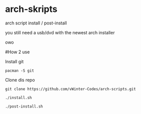 # arch-skripts
arch script install / post-install

you still need a usb/dvd with the newest arch installer 

owo

#How 2 use

Install git
```
pacman -S git
```

Clone dis repo

```
git clone https://github.com/vWinter-Codes/arch-scripts.git
```
```
./install.sh
```
```
./post-install.sh
```
